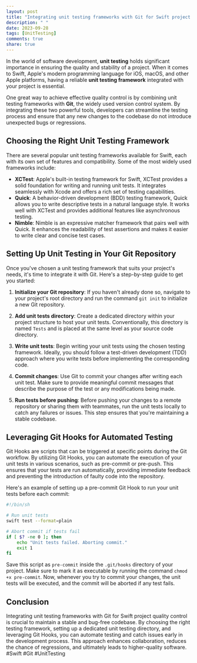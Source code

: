 ```yaml
---
layout: post
title: "Integrating unit testing frameworks with Git for Swift project quality control"
description: " "
date: 2023-09-28
tags: [UnitTesting]
comments: true
share: true
---
```


In the world of software development, **unit testing** holds significant importance in ensuring the quality and stability of a project. When it comes to Swift, Apple's modern programming language for iOS, macOS, and other Apple platforms, having a reliable **unit testing framework** integrated with your project is essential.

One great way to achieve effective quality control is by combining unit testing frameworks with **Git**, the widely used version control system. By integrating these two powerful tools, developers can streamline the testing process and ensure that any new changes to the codebase do not introduce unexpected bugs or regressions.

## Choosing the Right Unit Testing Framework

There are several popular unit testing frameworks available for Swift, each with its own set of features and compatibility. Some of the most widely used frameworks include:

- **XCTest**: Apple's built-in testing framework for Swift, XCTest provides a solid foundation for writing and running unit tests. It integrates seamlessly with Xcode and offers a rich set of testing capabilities.
- **Quick**: A behavior-driven development (BDD) testing framework, Quick allows you to write descriptive tests in a natural language style. It works well with XCTest and provides additional features like asynchronous testing.
- **Nimble**: Nimble is an expressive matcher framework that pairs well with Quick. It enhances the readability of test assertions and makes it easier to write clear and concise test cases.

## Setting Up Unit Testing in Your Git Repository

Once you've chosen a unit testing framework that suits your project's needs, it's time to integrate it with Git. Here's a step-by-step guide to get you started:

1. **Initialize your Git repository**: If you haven't already done so, navigate to your project's root directory and run the command `git init` to initialize a new Git repository.

2. **Add unit tests directory**: Create a dedicated directory within your project structure to host your unit tests. Conventionally, this directory is named `Tests` and is placed at the same level as your source code directory.

3. **Write unit tests**: Begin writing your unit tests using the chosen testing framework. Ideally, you should follow a test-driven development (TDD) approach where you write tests before implementing the corresponding code.

4. **Commit changes**: Use Git to commit your changes after writing each unit test. Make sure to provide meaningful commit messages that describe the purpose of the test or any modifications being made.

5. **Run tests before pushing**: Before pushing your changes to a remote repository or sharing them with teammates, run the unit tests locally to catch any failures or issues. This step ensures that you're maintaining a stable codebase.

## Leveraging Git Hooks for Automated Testing

Git Hooks are scripts that can be triggered at specific points during the Git workflow. By utilizing Git Hooks, you can automate the execution of your unit tests in various scenarios, such as pre-commit or pre-push. This ensures that your tests are run automatically, providing immediate feedback and preventing the introduction of faulty code into the repository.

Here's an example of setting up a pre-commit Git Hook to run your unit tests before each commit:

```bash
#!/bin/sh

# Run unit tests
swift test --format=plain

# Abort commit if tests fail
if [ $? -ne 0 ]; then
    echo "Unit tests failed. Aborting commit."
    exit 1
fi
```

Save this script as `pre-commit` inside the `.git/hooks` directory of your project. Make sure to mark it as executable by running the command `chmod +x pre-commit`. Now, whenever you try to commit your changes, the unit tests will be executed, and the commit will be aborted if any test fails.

## Conclusion

Integrating unit testing frameworks with Git for Swift project quality control is crucial to maintain a stable and bug-free codebase. By choosing the right testing framework, setting up a dedicated unit testing directory, and leveraging Git Hooks, you can automate testing and catch issues early in the development process. This approach enhances collaboration, reduces the chance of regressions, and ultimately leads to higher-quality software. #Swift #Git #UnitTesting